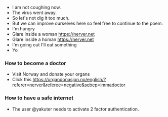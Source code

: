 - I am not coughing now.
- The virus went away.
- So let's not dig it too much.
- But we can improve ourselves here so feel free to continue to the poem.
- I'm hungry
- Glare inside a woman https://nerver.net
- Glare inside a homan https://nerver.net
- I'm going out I'll eat something
- Yo

### How to become a doctor

- Visit Norway and donate your organs
- Click this https://organdonasjon.no/english/?referer=nerver&referee=negative&sebep=immadoctor

### How to have a safe internet
- The user @yakuter needs to activate 2 factor authentication.


